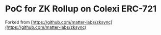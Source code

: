 # PoC for ZK Rollup on Colexi ERC-721

Forked from [https://github.com/matter-labs/zksync](https://github.com/matter-labs/zksync)
